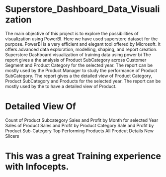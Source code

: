 # Superstore_Dashboard_Data_Visualization
The main objective of this project is to explore the possibilities of visualization using PowerBI. Here we have used superstore dataset for the purpose.  PowerBI is a very efficient and elegant tool offered by Microsoft. It offers advanced data exploration, modelling, shaping, and report creation.  Superstore Dashboard visualization of training data using power bi
The report gives a the analysis of Product SubCategory across Customer Segment and Product Category for the selected year. The report can be mostly used by the Product Manager to study the performance of Product SubCategory.
The report gives a the detailed view of Product Category, Product SubCategory and Products for the selected year. The report can be mostly used by the to have a detailed view of Product.
# Detailed View Of
Count of Product Subcategory
Sales and Profit by Month for selected Year
Sales of Product
Sales and Profit by Product Category
Sale and Profit by Product Sub-Category
Top Performing Products
All Prodcut Details
New Slicers

# This was a great Training experience with Infocepts.
